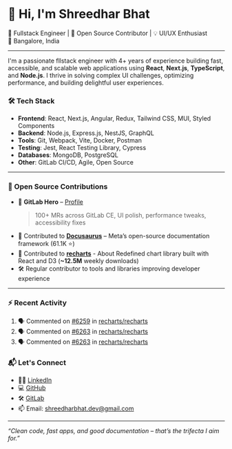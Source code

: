 # 👋 Hi, I'm Shreedhar Bhat

🚀 Fullstack Engineer | 🧠 Open Source Contributor | 💡 UI/UX Enthusiast  
📍 Bangalore, India

---

I'm a passionate fllstack engineer with 4+ years of experience building fast, accessible, and scalable web applications using **React**, **Next.js**, **TypeScript**, and **Node.js**. I thrive in solving complex UI challenges, optimizing performance, and building delightful user experiences.

### 🛠️ Tech Stack
- **Frontend**: React, Next.js, Angular, Redux, Tailwind CSS, MUI, Styled Components  
- **Backend**: Node.js, Express.js, NestJS, GraphQL  
- **Tools**: Git, Webpack, Vite, Docker, Postman  
- **Testing**: Jest, React Testing Library, Cypress  
- **Databases**: MongoDB, PostgreSQL  
- **Other**: GitLab CI/CD, Agile, Open Source

---

### 🌟 Open Source Contributions
- 🏅 **GitLab Hero** – [Profile](https://gitlab.com/shridharbhat1998)  
  > 100+ MRs across GitLab CE, UI polish, performance tweaks, accessibility fixes  
- 🧭 Contributed to [**Docusaurus**](https://github.com/facebook/docusaurus) – Meta’s open-source documentation framework (61.1K ⭐)
- 🧭 Contributed to [**recharts**](https://github.com/recharts/recharts) - About
Redefined chart library built with React and D3 (**~12.5M** weekly downloads)
- 🛠️ Regular contributor to tools and libraries improving developer experience  

---

### :zap: Recent Activity
<!--START_SECTION:activity-->
1. 🗣 Commented on [#6259](https://github.com/recharts/recharts/issues/6259#issuecomment-3258543339) in [recharts/recharts](https://github.com/recharts/recharts)
2. 🗣 Commented on [#6263](https://github.com/recharts/recharts/pull/6263#issuecomment-3258478986) in [recharts/recharts](https://github.com/recharts/recharts)
3. 🗣 Commented on [#6263](https://github.com/recharts/recharts/pull/6263#issuecomment-3239346277) in [recharts/recharts](https://github.com/recharts/recharts)
<!--END_SECTION:activity-->

### 📬 Let's Connect
- 🧑‍💼 [LinkedIn](https://www.linkedin.com/in/shreedharbhat-dev/)  
- 💻 [GitHub](https://github.com/shreedharbhat98)  
- 🛠️ [GitLab](https://gitlab.com/shridharbhat1998)  
- 📫 Email: shreedharbhat.dev@gmail.com

---

_“Clean code, fast apps, and good documentation – that’s the trifecta I aim for.”_
